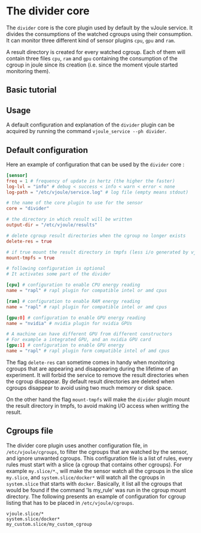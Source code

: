 # The divider core

The `divider` core is the core plugin used by default by the vJoule
service. It divides the consumptions of the watched cgroups using
their consumption. It can monitor three different kind of sensor
plugins `cpu`, `gpu` and `ram`. 

A result directory is created for every watched cgroup. Each of them
will contain three files `cpu`, `ram` and `gpu` containing the
consumption of the cgroup in joule since its creation (i.e. since the
moment vjoule started monitoring them).

## Basic tutorial

<script id="asciicast-7EE8sEsoPTS5fgq7wG8vtkmdC" src="https://asciinema.org/a/7EE8sEsoPTS5fgq7wG8vtkmdC.js" async></script>

## Usage

A default configuration and explanation of the `divider` plugin can be
acquired by running the command `vjoule_service --ph divider`. 

## Default configuration 

Here an example of configuration that can be used by the `divider` core : 

```toml
[sensor]
freq = 1 # frequency of update in hertz (the higher the faster)
log-lvl = "info" # debug < success < info < warn < error < none
log-path = "/etc/vjoule/service.log" # log file (empty means stdout)

# the name of the core plugin to use for the sensor
core = "divider" 

# the directory in which result will be written
output-dir = "/etc/vjoule/results" 

# delete cgroup result directories when the cgroup no longer exists
delete-res = true

# if true mount the result directory in tmpfs (less i/o generated by vjoule)
mount-tmpfs = true

# following configuration is optional
# It activates some part of the divider

[cpu] # configuration to enable CPU energy reading
name = "rapl" # rapl plugin for compatible intel or amd cpus

[ram] # configuration to enable RAM energy reading
name = "rapl" # rapl plugin for compatible intel or amd cpus

[gpu:0] # configuration to enable GPU energy reading
name = "nvidia" # nvidia plugin for nvidia GPUs

# A machine can have different GPU from different constructors
# For example a integrated GPU, and an nvidia GPU card
[gpu:1] # configuration to enable GPU energy 
name = "rapl" # rapl plugin form compatible intel of amd cpus
```

The flag `delete-res` can sometime comes in handy when monitoring
cgroups that are appearing and disappearing during the lifetime of an
experiment. It will forbid the service to remove the result
directories when the cgroup disappear. By default result directories
are deleted when cgroups disappear to avoid using two much memory or
disk space.

On the other hand the flag `mount-tmpfs` will make the `divider`
plugin mount the result directory in tmpfs, to avoid making I/O access
when writting the result.

## Cgroups file

The divider core plugin uses another configuration file, in
`/etc/vjoule/cgroups`, to filter the cgroups that are watched by the
sensor, and ignore unwanted cgroups.  This configuration file is a
list of rules, every rules must start with a slice (a cgroup that
contains other cgroups).  For example `my.slice/*`., will make the
sensor watch all the cgroups in the slice `my.slice`, and
`system.slice/docker*` will watch all the cgroups in `system.slice`
that starts with `docker`.  Basically, it list all the cgroups that
would be found if the command 'ls my_rule' was run in the cgroup mount
directory.  The following presents an example of configuration for
cgroup listing that has to be placed in `/etc/vjoule/cgroups`.

``` 
vjoule.slice/*
system.slice/docker*
my_custom.slice/my_custom_cgroup
```

